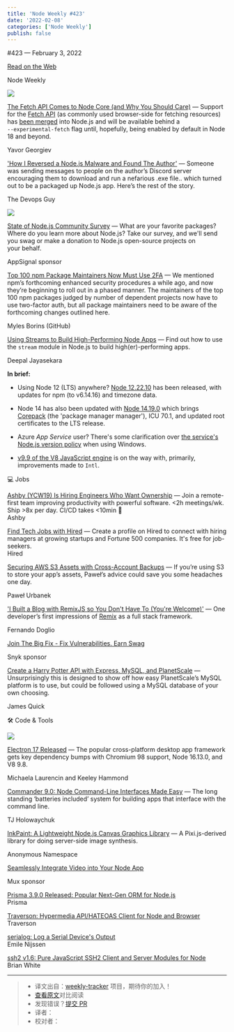 ```yaml
---
title: 'Node Weekly #423'
date: '2022-02-08'
categories: ['Node Weekly']
publish: false
---
```

#​423 — February 3, 2022

[Read on the Web](https://nodeweekly.com/link/119352/web)

Node Weekly

[![](https://res.cloudinary.com/cpress/image/upload/w_1280,e_sharpen:60/lvqsdsrcgzfperdutlen.jpg)](https://nodeweekly.com/link/119376/web)

[The Fetch API Comes to Node Core (and Why You Should Care)](https://nodeweekly.com/link/119376/web "fusebit.io") — Support for the [Fetch API](https://nodeweekly.com/link/119377/web) (as commonly used browser-side for fetching resources) has [been merged](https://nodeweekly.com/link/119378/web) into Node.js and will be available behind a `‑‑experimental‑fetch` flag until, hopefully, being enabled by default in Node 18 and beyond.

Yavor Georgiev

['How I Reversed a Node.js Malware and Found The Author'](https://nodeweekly.com/link/119379/web "t.co") — Someone was sending messages to people on the author’s Discord server encouraging them to download and run a nefarious .exe file.. which turned out to be a packaged up Node.js app. Here’s the rest of the story.

The Devops Guy

[![](https://copm.s3.amazonaws.com/f637e816.png)](https://nodeweekly.com/link/119354/web)

[State of Node.js Community Survey](https://nodeweekly.com/link/119354/web "appsignal2.typeform.com") — What are your favorite packages? Where do you learn more about Node.js? Take our survey, and we'll send you swag or make a donation to Node.js open-source projects on your behalf.

AppSignal sponsor

[Top 100 npm Package Maintainers Now Must Use 2FA](https://nodeweekly.com/link/119356/web "github.blog") — We mentioned npm’s forthcoming enhanced security procedures a while ago, and now they’re beginning to roll out in a phased manner. The maintainers of the top 100 npm packages judged by number of dependent projects now have to use two-factor auth, but all package maintainers need to be aware of the forthcoming changes outlined here.

Myles Borins (GitHub)

[Using Streams to Build High-Performing Node Apps](https://nodeweekly.com/link/119355/web "blog.appsignal.com") — Find out how to use the `stream` module in Node.js to build high(er)-performing apps.

Deepal Jayasekara

**In brief:**

*   Using Node 12 (LTS) anywhere? [Node 12.22.10](https://nodeweekly.com/link/119357/web) has been released, with updates for npm (to v6.14.16) and timezone data.
    
*   Node 14 has also been updated with [Node 14.19.0](https://nodeweekly.com/link/119358/web) which brings [Corepack](https://nodeweekly.com/link/119359/web) (the 'package manager manager'), ICU 70.1, and updated root certificates to the LTS release.
    
*   Azure _App Service_ user? There's some clarification over [the service's Node.js version policy](https://nodeweekly.com/link/119360/web) when using Windows.
    
*   [v9.9 of the V8 JavaScript engine](https://nodeweekly.com/link/119361/web) is on the way with, primarily, improvements made to `Intl`.
    

💻 Jobs

[Ashby (YCW19) Is Hiring Engineers Who Want Ownership](https://nodeweekly.com/link/119380/web) — Join a remote-first team improving productivity with powerful software. <2h meetings/wk. Ship >8x per day. CI/CD takes <10min 🚀  
Ashby

[Find Tech Jobs with Hired](https://nodeweekly.com/link/119362/web) — Create a profile on Hired to connect with hiring managers at growing startups and Fortune 500 companies. It's free for job-seekers.  
Hired

[Securing AWS S3 Assets with Cross-Account Backups](https://nodeweekly.com/link/119363/web "pawelurbanek.com") — If you’re using S3 to store your app’s assets, Paweł’s advice could save you some headaches one day.

Paweł Urbanek

['I Built a Blog with RemixJS so You Don't Have To (You're Welcome)'](https://nodeweekly.com/link/119364/web "blog.openreplay.com") — One developer’s first impressions of [Remix](https://nodeweekly.com/link/119365/web) as a full stack framework.

Fernando Doglio

[Join The Big Fix - Fix Vulnerabilities. Earn Swag](https://nodeweekly.com/link/119366/web "snyk.io")

Snyk sponsor

[Create a Harry Potter API with Express, MySQL, and PlanetScale](https://nodeweekly.com/link/119367/web "planetscale.com") — Unsurprisingly this is designed to show off how easy PlanetScale’s MySQL platform is to use, but could be followed using a MySQL database of your own choosing.

James Quick

🛠 Code & Tools

[![](https://res.cloudinary.com/cpress/image/upload/w_1280,e_sharpen:60/o7xcteusarxzfzdwhk2e.jpg)](https://nodeweekly.com/link/119368/web)

[Electron 17 Released](https://nodeweekly.com/link/119368/web "www.electronjs.org") — The popular cross-platform desktop app framework gets key dependency bumps with Chromium 98 support, Node 16.13.0, and V8 9.8.

Michaela Laurencin and Keeley Hammond

[Commander 9.0: Node Command-Line Interfaces Made Easy](https://nodeweekly.com/link/119369/web "github.com") — The long standing ‘batteries included’ system for building apps that interface with the command line.

TJ Holowaychuk

[InkPaint: A Lightweight Node.js Canvas Graphics Library](https://nodeweekly.com/link/119370/web "github.com") — A Pixi.js-derived library for doing server-side image synthesis.

Anonymous Namespace

[Seamlessly Integrate Video into Your Node App](https://nodeweekly.com/link/119371/web "get.mux.com")

Mux sponsor

[Prisma 3.9.0 Released: Popular Next-Gen ORM for Node.js](https://nodeweekly.com/link/119372/web)  
Prisma

[Traverson: Hypermedia API/HATEOAS Client for Node and Browser](https://nodeweekly.com/link/119373/web)  
Traverson

[serialog: Log a Serial Device's Output](https://nodeweekly.com/link/119374/web)  
Emile Nijssen

[ssh2 v1.6: Pure JavaScript SSH2 Client and Server Modules for Node](https://nodeweekly.com/link/119375/web)  
Brian White

---
> * 译文出自：[weekly-tracker](https://github.com/FEDarling/weekly-tracker) 项目，期待你的加入！
> * [查看原文](https://nodeweekly.com/issues/423)对比阅读
> * 发现错误？[提交 PR](https://github.com/FEDarling/weekly-tracker/blob/main/weeklys/node_weekly/423)
> * 译者：
> * 校对者：
